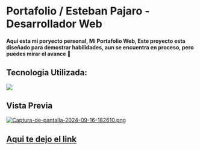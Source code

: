 # Portafolio / Esteban Pajaro - Desarrollador Web

#### Aqui esta mi poryecto personal, Mi Portafolio Web, Este proyecto esta diseñado para demostrar habilidades, aun se encuentra en proceso, pero puedes mirar el avance 🤠

<h2 align="left"> Tecnologia Utilizada:</h3>

<p align="left">
  <a href="https://skillicons.dev">
    <img src="https://skillicons.dev/icons?i=html,css,javascript,scss,less," />
  </a>
</p>


## Vista Previa

[![Captura-de-pantalla-2024-09-16-182610.png](https://i.postimg.cc/KjsBXb1X/Captura-de-pantalla-2024-09-16-182610.png)](https://postimg.cc/64nyRDVz)

## [Aqui te dejo el link](https://estebanpajarodev.github.io/Esteban-pajaro.github.io/)
